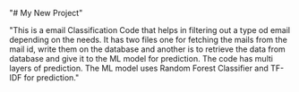 "# My New Project" 

"This is a email Classification Code that helps in filtering out a type od email depending on the needs. It has two files one for fetching the mails from the mail id, write them on the database and another is to retrieve the data from database and give it to the ML model for prediction. The code has multi layers of prediction. The ML model uses Random Forest Classifier and TF-IDF for prediction."
